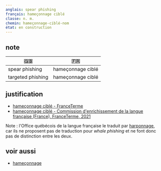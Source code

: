 ```yaml
---
anglais: spear phishing
français: hameçonnage ciblé
classe: n. m.
chemin: hameçonnage-ciblé-nom
état: en construction
---
```

## note

🇬🇧 | 🇫🇷
---|---
spear phishing|hameçonnage ciblé
targeted phishing|hameçonnage ciblé

## justification

- [hameçonnage ciblé - FranceTerme](https://www.culture.fr/franceterme/terme/JURI70)
- [hameçonnage ciblé - Commission d'enrichissement de la langue française (France), FranceTerme, 2021](https://vitrinelinguistique.oqlf.gouv.qc.ca/fiche-gdt/fiche/26559971/hameconnage-cible)

Note : l'Office québécois de la langue française le traduit par [harponnage](https://vitrinelinguistique.oqlf.gouv.qc.ca/fiche-gdt/fiche/8349460/harponnage), car ils ne proposent pas de traduction pour _whale phishing_ et ne font donc pas de distinction entre les deux.

## voir aussi

- [hameçonnage](hameçonnage-nom.html)
